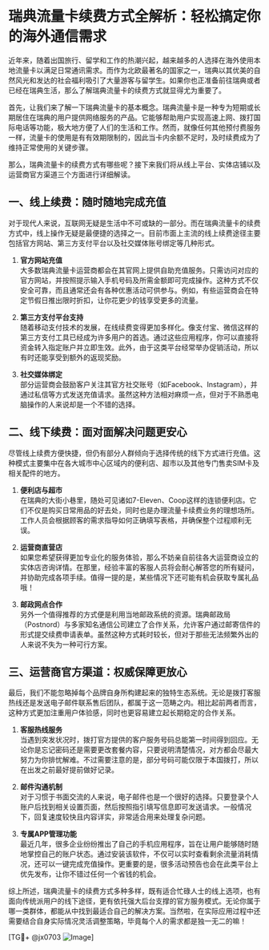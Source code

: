# 瑞典流量卡续费方式全解析：轻松搞定你的海外通信需求

近年来，随着出国旅行、留学和工作的热潮兴起，越来越多的人选择在海外使用本地流量卡以满足日常通讯需求。而作为北欧最著名的国家之一，瑞典以其优美的自然风光和发达的社会福利吸引了大量游客与留学生。如果你也正准备前往瑞典或者已经在瑞典生活，那么了解瑞典流量卡的续费方式就显得尤为重要了。

首先，让我们来了解一下瑞典流量卡的基本概念。瑞典流量卡是一种专为短期或长期居住在瑞典的用户提供网络服务的产品。它能够帮助用户实现高速上网、拨打国际电话等功能，极大地方便了人们的生活和工作。然而，就像任何其他预付费服务一样，流量卡的使用是有有效期限制的，因此当卡内余额不足时，及时续费成为了维持正常使用的关键步骤。

那么，瑞典流量卡的续费方式有哪些呢？接下来我们将从线上平台、实体店铺以及运营商官方渠道三个方面进行详细解读。

## 一、线上续费：随时随地完成充值

对于现代人来说，互联网无疑是生活中不可或缺的一部分。而在瑞典流量卡的续费方式中，线上操作无疑是最便捷的选择之一。目前市面上主流的线上续费途径主要包括官方网站、第三方支付平台以及社交媒体账号绑定等几种形式。

1. **官方网站充值**  
   大多数瑞典流量卡运营商都会在其官网上提供自助充值服务。只需访问对应的官方网站，并按照提示输入手机号码及所需金额即可完成操作。这种方式不仅安全可靠，而且通常还会有各种优惠活动可供参与。例如，有些运营商会在特定节假日推出限时折扣，让你花更少的钱享受更多的流量。

2. **第三方支付平台支持**  
   随着移动支付技术的发展，在线续费变得更加多样化。像支付宝、微信这样的第三方支付工具已经成为许多用户的首选。通过这些应用程序，你可以直接将资金转入指定账户并立即生效。此外，由于这类平台经常举办促销活动，所以有时还能享受到额外的返现奖励。

3. **社交媒体绑定**  
   部分运营商会鼓励客户关注其官方社交账号（如Facebook、Instagram），并通过私信等方式发送充值请求。虽然这种方法相对麻烦一点，但对于不熟悉电脑操作的人来说却是一个不错的选择。

## 二、线下续费：面对面解决问题更安心

尽管线上续费方便快捷，但仍有部分人群倾向于选择传统的线下方式进行充值。这种模式主要集中在各大城市中心区域内的便利店、超市以及其他专门售卖SIM卡及相关配件的地方。

1. **便利店与超市**  
   在瑞典的大街小巷里，随处可见诸如7-Eleven、Coop这样的连锁便利店。它们不仅是购买日常用品的好去处，同时也是办理流量卡续费业务的理想场所。工作人员会根据顾客的需求指导如何正确填写表格，并确保整个过程顺利无误。

2. **运营商直营店**  
   如果您希望获得更加专业化的服务体验，那么不妨亲自前往各大运营商设立的实体店咨询详情。在那里，经验丰富的客服人员将会耐心解答您的所有疑问，并协助完成各项手续。值得一提的是，某些情况下还可能有机会获取专属礼品哦！

3. **邮政网点合作**  
   另外一个值得推荐的方式便是利用当地邮政系统的资源。瑞典邮政局（Postnord）与多家知名通信公司建立了合作关系，允许客户通过邮寄信件的形式提交续费申请表单。虽然这种方式耗时较长，但对于那些无法频繁外出的人来说不失为一种可行方案。

## 三、运营商官方渠道：权威保障更放心

最后，我们不能忽略掉每个品牌自身所构建起来的独特生态系统。无论是拨打客服热线还是发送电子邮件联系售后团队，都属于这一范畴之内。相比起前两者而言，这种方式更加注重用户体验感，同时也更容易建立起长期稳定的合作关系。

1. **客服热线服务**  
   当遇到突发状况时，拨打官方提供的客户服务号码总能第一时间得到回应。无论你是忘记密码还是需要更改套餐内容，只要说明清楚情况，对方都会尽最大努力为你排忧解难。不过需要注意的是，部分号码可能仅限于本国拨打，所以在出发之前最好提前做好记录。

2. **邮件沟通机制**  
   对于习惯于书面交流的人来说，电子邮件也是一个很好的选择。只要登录个人账户后找到相关设置页面，然后按照指引填写信息即可发送请求。一般情况下，回复速度较快且内容详实，非常适合用来处理复杂问题。

3. **专属APP管理功能**  
   最近几年，很多企业纷纷推出了自己的手机应用程序，旨在让用户能够随时随地掌控自己的账户状态。通过安装该软件，不仅可以实时查看剩余流量消耗情况，还可以一键完成充值操作。更重要的是，很多活动预告也会在此类平台上优先发布，让你不错过任何一个省钱的机会。

综上所述，瑞典流量卡的续费方式多种多样，既有适合忙碌人士的线上选项，也有面向传统派用户的线下途径，更有依托强大后台支撑的官方服务模式。无论你属于哪一类群体，都能从中找到最适合自己的解决方案。当然啦，在实际应用过程中还需要结合自身实际情况灵活调整策略，毕竟每个人的需求都是独一无二的嘛！

[TG💪+ @jx0703 ![Image](https://github.com/user-attachments/assets/dbca1d08-cadb-493c-b0ec-ad6f7a83f270)]
